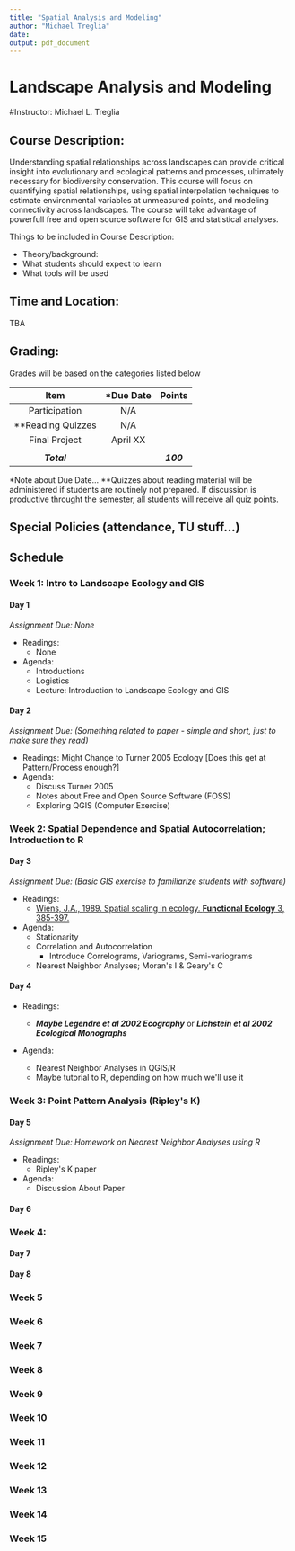 ```yaml
---
title: "Spatial Analysis and Modeling"
author: "Michael Treglia"
date: 
output: pdf_document
---
```



# Landscape Analysis and Modeling

#Instructor: Michael L. Treglia

## Course Description:
Understanding spatial relationships across landscapes can provide critical insight into evolutionary and ecological patterns and processes, ultimately necessary for biodiversity conservation. This course will focus on quantifying spatial relationships, using spatial interpolation techniques to estimate environmental variables at unmeasured points, and modeling connectivity across landscapes.  The course will take advantage of powerfull free and open source software for GIS and statistical analyses.

Things to be included in Course Description:
* Theory/background: 
* What students should expect to learn
* What tools will be used



## Time and Location:

TBA

## Grading: 

Grades will be based on the categories listed below

|	 Item 		|*Due Date	|Points		|
|:-------:		|:-------------:|:-------------:|
|Participation		|N/A		|		|
|**Reading Quizzes	|N/A		|		|
|Final Project		|April XX	|		|
|			|		|		|
|***Total***		|		|***100***	|
*Note about Due Date...
**Quizzes about reading material will be administered if students are routinely not prepared.  If discussion is productive throught the semester, all students will receive all quiz points.

## Special Policies (attendance, TU stuff...)


## Schedule

### Week 1: Intro to Landscape Ecology and GIS

#### Day 1
*Assignment Due: None*

* Readings:
	* None
* Agenda: 
	* Introductions
	* Logistics
	* Lecture: Introduction to Landscape Ecology and GIS

#### Day 2
*Assignment Due: (Something related to paper - simple and short, just to make sure they read)*

* Readings: Might Change to Turner 2005 Ecology [Does this get at Pattern/Process enough?]
* Agenda: 
	* Discuss Turner 2005 
	* Notes about Free and Open Source Software (FOSS)
	* Exploring QGIS (Computer Exercise)



### Week 2: Spatial Dependence and Spatial Autocorrelation; Introduction to R

#### Day 3
*Assignment Due: (Basic GIS exercise to familiarize students with software)*

* Readings: 
	* [Wiens, J.A., 1989. Spatial scaling in ecology. **Functional Ecology** 3, 385-397.](http://www.jstor.org/stable/2389612)
* Agenda:
	* Stationarity
	* Correlation and Autocorrelation
		* Introduce Correlograms, Variograms, Semi-variograms
	* Nearest Neighbor Analyses; Moran's I & Geary's C

#### Day 4

* Readings:
	* ***Maybe Legendre et al 2002 Ecography*** or ***Lichstein et al 2002 Ecological Monographs***
* Agenda:

	* Nearest Neighbor Analyses in QGIS/R
	* Maybe tutorial to R, depending on how much we'll use it



### Week 3: Point Pattern Analysis (Ripley's K)


#### Day 5
*Assignment Due: Homework on Nearest Neighbor Analyses using R*

* Readings:
	* Ripley's K paper
* Agenda:
	* Discussion About Paper
	

#### Day 6


### Week 4: 

#### Day 7

#### Day 8


### Week 5


### Week 6


### Week 7


### Week 8


### Week 9


### Week 10


### Week 11


### Week 12


### Week 13


### Week 14


### Week 15





